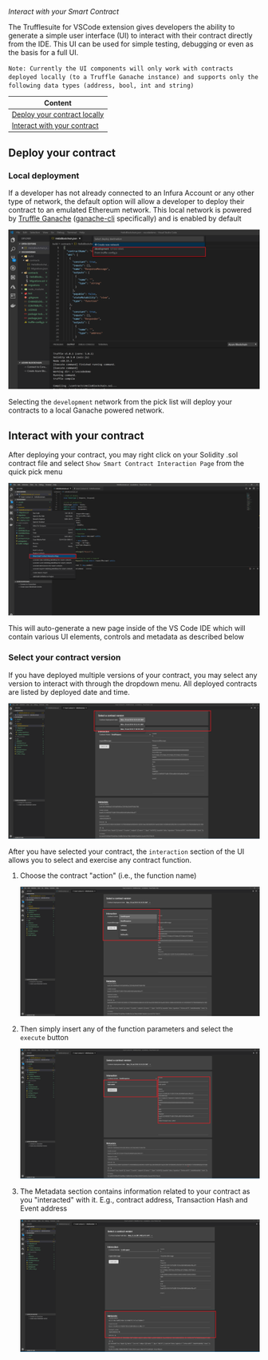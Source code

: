 _Interact with your Smart Contract_

The Trufflesuite for VSCode extension gives developers the ability to generate a simple user interface (UI) to interact with their contract directly from the IDE. This UI can be used for simple testing, debugging or even as the basis for a full UI.

`Note: Currently the UI components will only work with contracts deployed locally (to a Truffle Ganache instance) and supports only the following data types (address, bool, int and string)`

| Content                                                     |
| ----------------------------------------------------------- |
| [Deploy your contract locally](#deploy-your-contract)       |
| [Interact with your contract](#interact-with-your-contract) |

## Deploy your contract

### Local deployment

If a developer has not already connected to an Infura Account or any other type of network, the default option will allow a developer to deploy their contract to an emulated Ethereum network. This local network is powered by [Truffle Ganache](https://truffleframework.com/docs/ganache/overview) ([ganache-cli](https://github.com/trufflesuite/ganache-cli/blob/master/README.md) specifically) and is enabled by default

![Smart contract deployment - local](./images/deployContractSelectDefault.png)

Selecting the `development` network from the pick list will deploy your contracts to a local Ganache powered network.

## Interact with your contract

After deploying your contract, you may right click on your Solidity .sol contract file and select `Show Smart Contract Interaction Page` from the quick pick menu

![Show contract interaction](./images/showContractInteraction.png)

This will auto-generate a new page inside of the VS Code IDE which will contain various UI elements, controls and metadata as described below

### Select your contract version

If you have deployed multiple versions of your contract, you may select any version to interact with through the dropdown menu. All deployed contracts are listed by deployed date and time.

![Contract version](./images/selectContractVersion.png)

After you have selected your contract, the `interaction` section of the UI allows you to select and exercise any contract function.

1. Choose the contract "action" (i.e., the function name)

   ![Contract Interaction Selection](./images/contractInteraction.png)

2. Then simply insert any of the function parameters and select the `execute` button

   ![Interaction result](./images/contractInteractionResult.png)

3. The Metadata section contains information related to your contract as you "interacted" with it. E.g., contract address, Transaction Hash and Event address

   ![Interaction Metadata](./images/contractMetadata.png)

